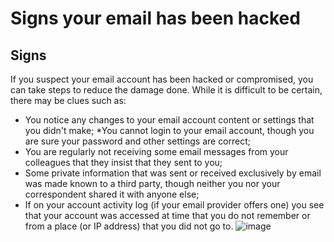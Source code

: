 [Title]: # (Signs your email has been hacked)
[Difficulty]: # (Beginner)
[Order]: # (11)

# Signs your email has been hacked

## Signs

If you suspect your email account has been hacked or compromised, you can take steps to reduce the damage done. While it is difficult to be certain, there may be clues such as:

*   You notice any changes to your email account content or settings that you didn't make;
*You cannot login to your email account, though you are sure your password and other settings are correct;
*   You are regularly not receiving some email messages from your colleagues that they insist that they sent to you;
*   Some private information that was sent or received exclusively by email was made known to a third party, though neither you nor your correspondent shared it with anyone else;
*   If on your account activity log (if your email provider offers one) you see that your account was accessed at time that you do not remember or from a place (or IP address) that you did not go to.
![image](email2.png)